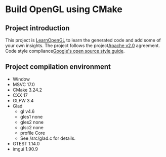 # Build OpenGL using CMake

## Project introduction

This project is [LearnOpenGL](https://learnopengl.com/) to learn the generated code and add some of your own insights.
The project follows the project[Apache v2.0](https://www.apache.org/licenses/LICENSE-2.0) agreement. Code style
compliance[Google's open source style guide](https://zh-google-styleguide.readthedocs.io/en/latest/google-cpp-styleguide/).

## Project compilation environment

- Window
- MSVC 17.0
- CMake 3.24.2
- CXX 17
- GLFW 3.4
- Glad
    - gl v4.6
    - gles1 none
    - gles2 none
    - glsc2 none
    - profile Core
    - See /src/glad.c for details.
- GTEST 1.14.0
- imgui 1.90.9